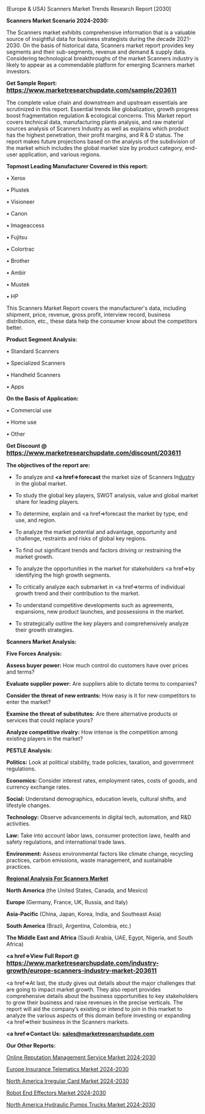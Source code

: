  (Europe & USA) Scanners Market Trends Research Report [2030]

<strong>Scanners Market Scenario 2024-2030:</strong>

The Scanners market exhibits comprehensive information that is a valuable source of insightful data for business strategists during the decade 2021-2030. On the basis of historical data, Scanners market report provides key segments and their sub-segments, revenue and demand &amp; supply data. Considering technological breakthroughs of the market Scanners industry is likely to appear as a commendable platform for emerging Scanners market investors.

<strong>Get Sample Report: <a href=https://www.marketresearchupdate.com/sample/203611><font size=3 color=#0000ff>https://www.marketresearchupdate.com/sample/203611</font></a></strong>

The complete value chain and downstream and upstream essentials are scrutinized in this report. Essential trends like globalization, growth progress boost fragmentation regulation &amp; ecological concerns. This Market report covers technical data, manufacturing plants analysis, and raw material sources analysis of Scanners Industry as well as explains which product has the highest penetration, their profit margins, and R & D status. The report makes future projections based on the analysis of the subdivision of the market which includes the global market size by product category, end-user application, and various regions.

<strong>Topmost Leading Manufacturer Covered in this report:</strong>

• Xerox

• Plustek

• Visioneer

• Canon

• Imageaccess

• Fujitsu

• Colortrac

• Brother

• Ambir

• Mustek

• HP

This Scanners Market Report covers the manufacturer's data, including shipment, price, revenue, gross profit, interview record, business distribution, etc., these data help the consumer know about the competitors better.

<strong>Product Segment Analysis: </strong>

• Standard Scanners

• Specialized Scanners

• Handheld Scanners

• Apps

<strong>On the Basis of Application:</strong>

• Commercial use

• Home use

• Other

<strong>Get Discount @ <a href=https://www.marketresearchupdate.com/discount/203611><font size=3 color=#0000ff>https://www.marketresearchupdate.com/discount/203611</font></a></strong>

<strong><b>The objectives of the report are:</b></strong>

- To analyze and <strong><a href=><strong>forecast</strong></a></strong> the market size of Scanners In<a href=ASDF991299>dustr</a>y in the global market.

- To study the global key players, SWOT analysis, value and global market share for leading players.

- To determine, explain and <a href=>forecast</a> the market by type, end use, and region.

- To analyze the market potential and advantage, opportunity and challenge, restraints and risks of global key regions.

- To find out significant trends and factors driving or restraining the market growth.

- To analyze the opportunities in the market for stakeholders <a href=>by</a> identifying the high growth segments.

- To critically analyze each submarket in <a href=>terms</a> of individual growth trend and their contribution to the market.

- To understand competitive developments such as agreements, expansions, new product launches, and possessions in the market.

- To strategically outline the key players and comprehensively analyze their growth strategies.

<strong>Scanners Market Analysis:</strong>

<strong>Five Forces Analysis:</strong>

<strong>Assess buyer power:</strong> How much control do customers have over prices and terms?

<strong>Evaluate supplier power:</strong> Are suppliers able to dictate terms to companies?

<strong>Consider the threat of new entrants:</strong> How easy is it for new competitors to enter the market?

<strong>Examine the threat of substitutes:</strong> Are there alternative products or services that could replace yours?

<strong>Analyze competitive rivalry:</strong> How intense is the competition among existing players in the market?

<strong>PESTLE Analysis:</strong>

<strong>Politics:</strong> Look at political stability, trade policies, taxation, and government regulations.

<strong>Economics:</strong> Consider interest rates, employment rates, costs of goods, and currency exchange rates.

<strong>Social:</strong> Understand demographics, education levels, cultural shifts, and lifestyle changes.

<strong>Technology:</strong> Observe advancements in digital tech, automation, and R&D activities.

<strong>Law:</strong> Take into account labor laws, consumer protection laws, health and safety regulations, and international trade laws.

<strong>Environment:</strong> Assess environmental factors like climate change, recycling practices, carbon emissions, waste management, and sustainable practices.

<strong><u><b>Regional Analysis For Scanners Market</b></u></strong>

<strong><b>North America</b></strong> (the United States, Canada, and Mexico)

<strong><b>Europe </b></strong>(Germany, France, UK, Russia, and Italy)

<strong><b>Asia-Pacific</b></strong> (China, Japan, Korea, India, and Southeast Asia)

<strong><b>South America</b></strong> (Brazil, Argentina, Colombia, etc.)

<strong><b>The Middle East and Africa</b></strong> (Saudi Arabia, UAE, Egypt, Nigeria, and South Africa)

<strong><a href=>View Full Report</a> @ <a href=https://www.marketresearchupdate.com/industry-growth/europe-scanners-industry-market-203611><font size=3 color=#0000ff>https://www.marketresearchupdate.com/industry-growth/europe-scanners-industry-market-203611</font></a></strong>

<a href=>At last,</a> the study gives out details about the major challenges that are going to impact market growth. They also report provides comprehensive details about the business opportunities to key stakeholders to grow their business and raise revenues in the precise verticals. The report will aid the company’s existing or intend to join in this market to analyze the various aspects of this domain before investing or expanding <a href=>their</a> business in the Scanners markets.

<strong><a href=>Contact Us:</a></strong>
<strong>sales@marketresearchupdate.com</strong>

<strong>Our Other Reports:</strong>

<a href=https://www.linkedin.com/pulse/online-reputation-management-service-market>Online Reputation Management Service Market 2024-2030</a>

<a href=https://www.linkedin.com/pulse/europe-insurance-telematics-market-size-opportunities>Europe Insurance Telematics Market 2024-2030</a>

<a href=https://www.linkedin.com/pulse/north-america-irregular-card-market-witness-huge-growth>North America Irregular Card Market 2024-2030</a>

<a href=https://www.linkedin.com/pulse/robot-end-effectors-market-growing-2gzdf/>Robot End Effectors Market 2024-2030</a>

<a href=https://www.linkedin.com/pulse/north-america-hydraulic-pumps-trucks-market-kkchf/>North America Hydraulic Pumps Trucks Market 2024-2030</a>

